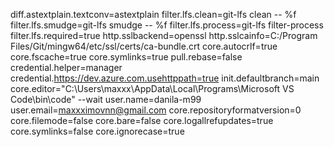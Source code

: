 diff.astextplain.textconv=astextplain
filter.lfs.clean=git-lfs clean -- %f
filter.lfs.smudge=git-lfs smudge -- %f
filter.lfs.process=git-lfs filter-process
filter.lfs.required=true
http.sslbackend=openssl
http.sslcainfo=C:/Program Files/Git/mingw64/etc/ssl/certs/ca-bundle.crt
core.autocrlf=true
core.fscache=true
core.symlinks=true
pull.rebase=false
credential.helper=manager
credential.https://dev.azure.com.usehttppath=true
init.defaultbranch=main
core.editor="C:\Users\maxxx\AppData\Local\Programs\Microsoft VS Code\bin\code" --wait
user.name=danila-m99
user.email=maxxximovnn@gmail.com
core.repositoryformatversion=0
core.filemode=false
core.bare=false
core.logallrefupdates=true
core.symlinks=false
core.ignorecase=true
